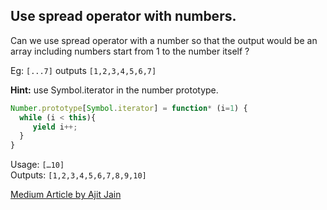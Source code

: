 ## Use spread operator with numbers.

Can we use spread operator with a number so that the output would be an array including numbers start 
from 1 to the number itself ?

Eg: `[...7]` outputs `[1,2,3,4,5,6,7]`

**Hint:** use Symbol.iterator in the number prototype. 

```javascript
Number.prototype[Symbol.iterator] = function* (i=1) {
  while (i < this){
     yield i++;
  }
}
```

Usage: `[…10]`\
Outputs: `[1,2,3,4,5,6,7,8,9,10]`

[Medium Article by Ajit Jain](https://medium.com/@jainajit194/javascript-spread-operator-with-number-datatype-c7407666419)
